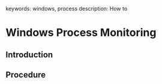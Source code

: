 keywords: windows, process
description: How to 

# Windows Process Monitoring

<!-- MACRO{toc|fromDepth=1|toDepth=2|id=toc} -->

## Introduction

## Procedure
